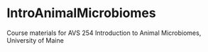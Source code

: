 # IntroAnimalMicrobiomes
Course materials for AVS 254 Introduction to Animal Microbiomes, University of Maine
